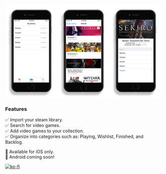 ![GitHub Logo](screenshots.png)

### Features

✅ Import your steam library.<br />
✅ Search for video games.<br />
✅ Add video games to your collection.<br />
✅ Organize into categories such as: Playing, Wishlist, Finished, and Backlog.<br />


🍎 Available for iOS only.<br />
🤖 Android coming soon!

[![ko-fi](https://www.ko-fi.com/img/githubbutton_sm.svg)](https://ko-fi.com/X8X211UMQ)
